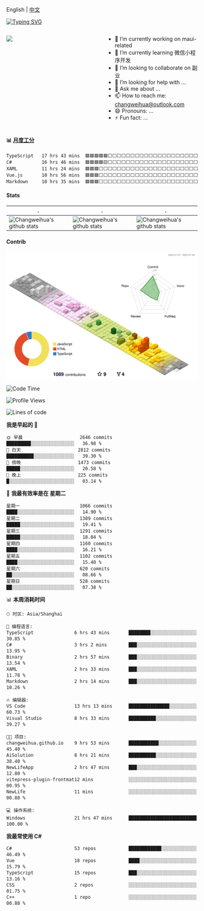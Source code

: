 English | [中文](README_CN.md)

[![Typing SVG](https://readme-typing-svg.herokuapp.com?color=%2336BCF7&center=true&vCenter=true&width=600&lines=Hi+there+👋,+I+am+Chang+Weihua;+Welcome+to+My+Profile!;Over+9+years+of+programming+experience;Always+learning+new+things+)](https://git.io/typing-svg)

<div style="display: grid;gap: 20px;grid-template-columns: repeat(auto-fit, minmax(240px, 1fr));">

[<img src="https://github-readme-stats.vercel.app/api?username=changweihua&show_icons=true&locale=cn" />](https://metrics.lecoq.io/changweihua#gh-light-mode-only)

<div>

- 🔭 I’m currently working on maui-related
- 🌱 I’m currently learning 微信小程序开发
- 👯 I’m looking to collaborate on 副业
- 🤔 I’m looking for help with ...
- 💬 Ask me about ...
- 📫 How to reach me: changweihua@outlook.com
- 😄 Pronouns: ...
- ⚡ Fun fact: ...

</div>

</div>

#### :bar_chart: [月度工分](https://github.com/changweihua/wakapi)

<!--START_SECTION:wakao-->

```txt
TypeScript   17 hrs 43 mins  🟩🟩🟩🟩🟩⬜⬜⬜⬜⬜⬜⬜⬜⬜⬜⬜⬜⬜⬜⬜⬜⬜⬜⬜⬜   19.88 %
C#           16 hrs 46 mins  🟩🟩🟩🟩🟨⬜⬜⬜⬜⬜⬜⬜⬜⬜⬜⬜⬜⬜⬜⬜⬜⬜⬜⬜⬜   18.82 %
XAML         11 hrs 24 mins  🟩🟩🟩⬜⬜⬜⬜⬜⬜⬜⬜⬜⬜⬜⬜⬜⬜⬜⬜⬜⬜⬜⬜⬜⬜   12.80 %
Vue.js       10 hrs 56 mins  🟩🟩🟩⬜⬜⬜⬜⬜⬜⬜⬜⬜⬜⬜⬜⬜⬜⬜⬜⬜⬜⬜⬜⬜⬜   12.28 %
Markdown     10 hrs 35 mins  🟩🟩🟩⬜⬜⬜⬜⬜⬜⬜⬜⬜⬜⬜⬜⬜⬜⬜⬜⬜⬜⬜⬜⬜⬜   11.88 %
```

<!--END_SECTION:wakao-->

#### Stats ####


| .                                                                                                                                            | .                                                                                                                                      | .                                                                                                                                                     |
| -------------------------------------------------------------------------------------------------------------------------------------------- | -------------------------------------------------------------------------------------------------------------------------------------- | ----------------------------------------------------------------------------------------------------------------------------------------------------- |
| ![Changweihua's github stats](https://github-readme-stats.vercel.app/api?username=changweihua&show_icons=true&theme=radical&hide_title=true) | ![Changweihua's github stats](https://github-readme-stats.vercel.app/api/top-langs/?username=changweihua&theme=radical&layout=compact) | ![Changweihua's github stats](https://github-readme-stats.vercel.app/api?username=changweihua&show_icons=true&theme=radical&include_all_commits=true) |


#### Contrib ####

<!--   profile-green-animate -->
![](./profile-3d-contrib/profile-south-season-animate.svg)

<!--START_SECTION:waka-->
![Code Time](http://img.shields.io/badge/Code%20Time-1%2C563%20hrs%2053%20mins-blue)

![Profile Views](http://img.shields.io/badge/%E4%B8%AA%E4%BA%BA%E8%B5%84%E6%96%99%E8%A7%82%E7%9C%8B%E6%AC%A1%E6%95%B0-9-blue)

![Lines of code](https://img.shields.io/badge/%E4%BB%8E%E3%80%8CHello%20World%E3%80%8D%E8%B5%B7%E6%88%91%E5%B7%B2%E7%BB%8F%E5%86%99%E4%BA%86-24.3%20million%20%E8%A1%8C%E4%BB%A3%E7%A0%81-blue)

**我是早起的 🐤** 

```text
🌞 早晨                     2646 commits        █████████░░░░░░░░░░░░░░░░   36.98 % 
🌆 白天                     2812 commits        ██████████░░░░░░░░░░░░░░░   39.30 % 
🌃 傍晚                     1473 commits        █████░░░░░░░░░░░░░░░░░░░░   20.58 % 
🌙 晚上                     225 commits         █░░░░░░░░░░░░░░░░░░░░░░░░   03.14 % 
```
📅 **我最有效率是在 星期二** 

```text
星期一                      1066 commits        ████░░░░░░░░░░░░░░░░░░░░░   14.90 % 
星期二                      1389 commits        █████░░░░░░░░░░░░░░░░░░░░   19.41 % 
星期三                      1291 commits        █████░░░░░░░░░░░░░░░░░░░░   18.04 % 
星期四                      1160 commits        ████░░░░░░░░░░░░░░░░░░░░░   16.21 % 
星期五                      1102 commits        ████░░░░░░░░░░░░░░░░░░░░░   15.40 % 
星期六                      620 commits         ██░░░░░░░░░░░░░░░░░░░░░░░   08.66 % 
星期日                      528 commits         ██░░░░░░░░░░░░░░░░░░░░░░░   07.38 % 
```


📊 **本周消耗时间** 

```text
🕑︎ 时区: Asia/Shanghai

💬 编程语言: 
TypeScript               6 hrs 43 mins       ████████░░░░░░░░░░░░░░░░░   30.85 % 
C#                       3 hrs 2 mins        ███░░░░░░░░░░░░░░░░░░░░░░   13.95 % 
Binary                   2 hrs 57 mins       ███░░░░░░░░░░░░░░░░░░░░░░   13.54 % 
XAML                     2 hrs 33 mins       ███░░░░░░░░░░░░░░░░░░░░░░   11.78 % 
Markdown                 2 hrs 14 mins       ███░░░░░░░░░░░░░░░░░░░░░░   10.26 % 

🔥 编辑器: 
VS Code                  13 hrs 13 mins      ███████████████░░░░░░░░░░   60.73 % 
Visual Studio            8 hrs 33 mins       ██████████░░░░░░░░░░░░░░░   39.27 % 

🐱‍💻 项目: 
changweihua.github.io    9 hrs 53 mins       ███████████░░░░░░░░░░░░░░   45.40 % 
AiSolution               8 hrs 21 mins       ██████████░░░░░░░░░░░░░░░   38.40 % 
NewLifeApp               2 hrs 47 mins       ███░░░░░░░░░░░░░░░░░░░░░░   12.80 % 
vitepress-plugin-frontmat12 mins             ░░░░░░░░░░░░░░░░░░░░░░░░░   00.95 % 
NewLife                  11 mins             ░░░░░░░░░░░░░░░░░░░░░░░░░   00.88 % 

💻 操作系统: 
Windows                  21 hrs 47 mins      █████████████████████████   100.00 % 
```

**我最常使用 C#** 

```text
C#                       53 repos            ████████████░░░░░░░░░░░░░   46.49 % 
Vue                      18 repos            ████░░░░░░░░░░░░░░░░░░░░░   15.79 % 
TypeScript               15 repos            ███░░░░░░░░░░░░░░░░░░░░░░   13.16 % 
CSS                      2 repos             ░░░░░░░░░░░░░░░░░░░░░░░░░   01.75 % 
C++                      1 repo              ░░░░░░░░░░░░░░░░░░░░░░░░░   00.88 % 
```




<!--END_SECTION:waka-->


<!-- ![](assets/Bottom_down.svg) -->
